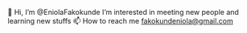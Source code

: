  👋 Hi, I’m @EniolaFakokunde
 I’m interested in meeting new people and learning new stuffs 
📫 How to reach me fakokundeniola@gmail.com

<!---
EniolaFakokunde/EniolaFakokunde is a ✨ special ✨ repository because its `README.md` (this file) appears on your GitHub profile.
You can click the Preview link to take a look at your changes.
--->
